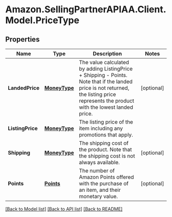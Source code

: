 # Amazon.SellingPartnerAPIAA.Client.Model.PriceType
## Properties

Name | Type | Description | Notes
------------ | ------------- | ------------- | -------------
**LandedPrice** | [**MoneyType**](MoneyType.md) | The value calculated by adding ListingPrice + Shipping - Points. Note that if the landed price is not returned, the listing price represents the product with the lowest landed price. | [optional] 
**ListingPrice** | [**MoneyType**](MoneyType.md) | The listing price of the item including any promotions that apply. | 
**Shipping** | [**MoneyType**](MoneyType.md) | The shipping cost of the product. Note that the shipping cost is not always available. | [optional] 
**Points** | [**Points**](Points.md) | The number of Amazon Points offered with the purchase of an item, and their monetary value. | [optional] 

[[Back to Model list]](../README.md#documentation-for-models) [[Back to API list]](../README.md#documentation-for-api-endpoints) [[Back to README]](../README.md)

